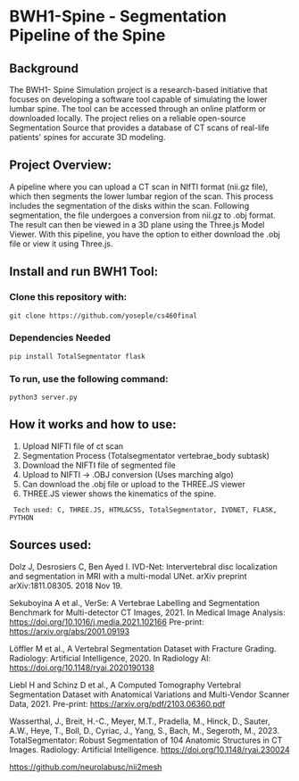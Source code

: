 # BWH1-Spine - Segmentation Pipeline of the Spine 

## Background
The BWH1- Spine Simulation project is a research-based initiative that focuses on developing a software tool capable of simulating the lower lumbar spine. The tool can be accessed through an online platform or downloaded locally. The project relies on a reliable open-source Segmentation Source that provides a database of CT scans of real-life patients' spines for accurate 3D modeling.

## Project Overview:

A pipeline where you can upload a CT scan in NIfTI format (nii.gz file), which then segments the lower lumbar region of the scan. This process includes the segmentation of the disks within the scan. Following segmentation, 
the file undergoes a conversion from nii.gz to .obj format. The result can then be viewed in a 3D plane using the Three.js Model Viewer. With this pipeline, you have the option to either download the .obj file or view it using
Three.js.

## Install and run BWH1 Tool:
### Clone this repository with:
```
git clone https://github.com/yoseple/cs460final
```
### Dependencies Needed
```
pip install TotalSegmentator flask
```
### To run, use the following command:
```
python3 server.py
```


## How it works and how to use:
1. Upload NIFTI file of ct scan
2. Segmentation Process (Totalsegmentator vertebrae_body subtask) 
3. Download the NIFTI file of segmented file
4. Upload to NIFTI -> .OBJ conversion (Uses marching algo)
5. Can download the .obj file or upload to the THREE.JS viewer
6. THREE.JS viewer shows the kinematics of the spine. 

```
 Tech used: C, THREE.JS, HTML&CSS, TotalSegmentator, IVDNET, FLASK, PYTHON
```











## Sources used: 
  Dolz J, Desrosiers C, Ben Ayed I. IVD-Net: Intervertebral disc localization and segmentation in MRI with a multi-modal UNet. arXiv preprint arXiv:1811.08305. 2018 Nov 19.

  Sekuboyina A et al., VerSe: A Vertebrae Labelling and Segmentation Benchmark for Multi-detector CT Images, 2021.
  In Medical Image Analysis: https://doi.org/10.1016/j.media.2021.102166
  Pre-print: https://arxiv.org/abs/2001.09193

  Löffler M et al., A Vertebral Segmentation Dataset with Fracture Grading. Radiology: Artificial Intelligence, 2020.
  In Radiology AI: https://doi.org/10.1148/ryai.2020190138

  Liebl H and Schinz D et al., A Computed Tomography Vertebral Segmentation Dataset with Anatomical Variations and Multi-Vendor Scanner Data, 2021.
  Pre-print: https://arxiv.org/pdf/2103.06360.pdf

  Wasserthal, J., Breit, H.-C., Meyer, M.T., Pradella, M., Hinck, D., Sauter, A.W., Heye, T., Boll, D., Cyriac, J., Yang, S., Bach, M., Segeroth, M., 2023. TotalSegmentator: Robust Segmentation of 104 Anatomic Structures in CT Images. Radiology: Artificial Intelligence. https://doi.org/10.1148/ryai.230024
    
  https://github.com/neurolabusc/nii2mesh
